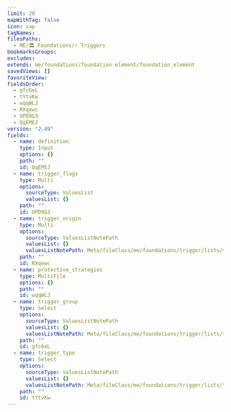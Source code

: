 ```yaml
---
limit: 20
mapWithTag: false
icon: zap
tagNames: 
filesPaths:
  - ME/🏛️ Foundations/⚡ Triggers
bookmarksGroups: 
excludes: 
extends: me/foundations/foundation element/foundation_element
savedViews: []
favoriteView: 
fieldsOrder:
  - gfc6eL
  - tYtvKw
  - wqqWLJ
  - RXqewc
  - UPD9G3
  - QqEMEJ
version: "2.49"
fields:
  - name: definition
    type: Input
    options: {}
    path: ""
    id: QqEMEJ
  - name: trigger_flags
    type: Multi
    options:
      sourceType: ValuesList
      valuesList: {}
    path: ""
    id: UPD9G3
  - name: trigger_origin
    type: Multi
    options:
      sourceType: ValuesListNotePath
      valuesList: {}
      valuesListNotePath: Meta/fileClass/me/foundations/trigger/lists/trigger origin list.md
    path: ""
    id: RXqewc
  - name: protective_strategies
    type: MultiFile
    options: {}
    path: ""
    id: wqqWLJ
  - name: trigger_group
    type: Select
    options:
      sourceType: ValuesListNotePath
      valuesList: {}
      valuesListNotePath: Meta/fileClass/me/foundations/trigger/lists/trigger group list.md
    path: ""
    id: gfc6eL
  - name: trigger_type
    type: Select
    options:
      sourceType: ValuesListNotePath
      valuesList: {}
      valuesListNotePath: Meta/fileClass/me/foundations/trigger/lists/trigger type list.md
    path: ""
    id: tYtvKw
---
```


